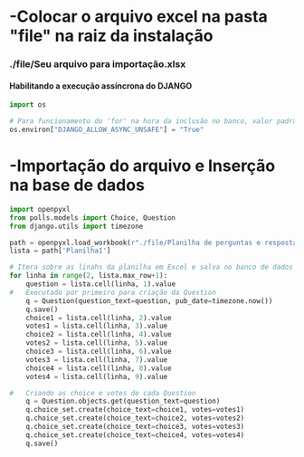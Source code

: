 # -Colocar o arquivo excel na pasta "file" na raiz da instalação

### ./file/Seu arquivo para importação.xlsx

#### Habilitando a execução assíncrona do DJANGO


```python
import os

# Para funcionamento do 'for' na hora da inclusão no banco, valor padrão é False
os.environ["DJANGO_ALLOW_ASYNC_UNSAFE"] = "True"
```

# -Importação do arquivo e Inserção na base de dados


```python
import openpyxl
from polls.models import Choice, Question
from django.utils import timezone

path = openpyxl.load_workbook(r"./file/Planilha de perguntas e respostas.xlsx")
lista = path['Planilha1']

# Itera sobre as linahs da planilha em Excel e salva no banco de dados as perguntas, escolhas e votos de cada uma
for linha in range(2, lista.max_row+1):
    question = lista.cell(linha, 1).value
#   Executado por primeiro para criação da Question  
    q = Question(question_text=question, pub_date=timezone.now())
    q.save()
    choice1 = lista.cell(linha, 2).value
    votes1 = lista.cell(linha, 3).value
    choice2 = lista.cell(linha, 4).value
    votes2 = lista.cell(linha, 5).value
    choice3 = lista.cell(linha, 6).value
    votes3 = lista.cell(linha, 7).value
    choice4 = lista.cell(linha, 8).value
    votes4 = lista.cell(linha, 9).value

#   Criando as choice e votes de cada Question
    q = Question.objects.get(question_text=question)
    q.choice_set.create(choice_text=choice1, votes=votes1)
    q.choice_set.create(choice_text=choice2, votes=votes2)
    q.choice_set.create(choice_text=choice3, votes=votes3)
    q.choice_set.create(choice_text=choice4, votes=votes4)
    q.save()
```


```python

```
